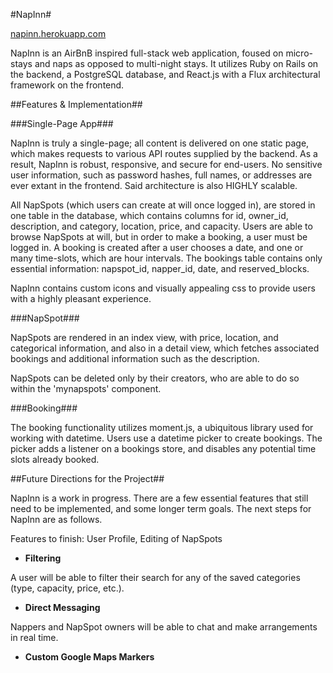 #NapInn#

[napinn.herokuapp.com](https://napinn.herokuapp.com)

NapInn is an AirBnB inspired full-stack web application, foused on micro-stays and naps as opposed to multi-night stays. It utilizes Ruby on Rails on the backend, a PostgreSQL database, and React.js with a Flux architectural framework on the frontend.

##Features & Implementation##

###Single-Page App###

NapInn is truly a single-page; all content is delivered on one static page, which makes requests to various API routes supplied by the backend. As a result, NapInn is robust, responsive, and secure for end-users. No sensitive user information, such as password hashes, full names, or addresses are ever extant in the frontend. Said architecture is also HIGHLY scalable.

All NapSpots (which users can create at will once logged in), are stored in one table in the database, which contains columns for id, owner_id, description, and category, location, price, and capacity. Users are able to browse NapSpots at will, but in order to make a booking, a user must be logged in. A booking is created after a user chooses a date, and one or many time-slots, which are hour intervals. The bookings table contains only essential information: napspot_id, napper_id, date, and reserved_blocks.

NapInn contains custom icons and visually appealing css to provide users with a highly pleasant experience.


###NapSpot###

NapSpots are rendered in an index view, with price, location, and categorical information, and also in a detail view, which fetches associated bookings and additional information such as the description.

NapSpots can be deleted only by their creators, who are able to do so within the 'mynapspots' component.

###Booking###

The booking functionality utilizes moment.js, a ubiquitous library used for working with datetime. Users use a datetime picker to create bookings. The picker adds a listener on a bookings store, and disables any potential time slots already booked.


##Future Directions for the Project##

NapInn is a work in progress. There are a few essential features that still need to be implemented, and some longer term goals. The next steps for NapInn are as follows.

Features to finish: User Profile, Editing of NapSpots

- **Filtering**

A user will be able to filter their search for any of the saved categories (type, capacity, price, etc.).

- **Direct Messaging**

Nappers and NapSpot owners will be able to chat and make arrangements in real time.

- **Custom Google Maps Markers**
